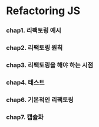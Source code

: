 # Refactoring JS

### chap1. 리팩토링 예시

### chap2. 리팩토링 원칙

### chap3. 리팩토링을 해야 하는 시점

### chap4. 테스트

### chap6. 기본적인 리팩토링

### chap7. 캡슐화

